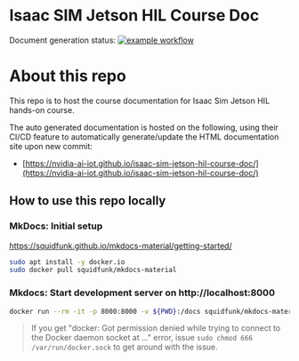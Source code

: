 # Isaac SIM Jetson HIL Course Doc

Document generation status: [![example workflow](https://github.com/NVIDIA-AI-IOT/isaac-sim-jetson-hil-course-doc/actions/workflows/ci.yml/badge.svg)](https://github.com/NVIDIA-AI-IOT/isaac-sim-jetson-hil-course-doc/actions)

# About this repo

This repo is to host the course documentation for Isaac Sim Jetson HIL hands-on course.

The auto generated documentation is hosted on the following, using their CI/CD feature to automatically generate/update the HTML documentation site upon new commit:
  - [https://nvidia-ai-iot.github.io/isaac-sim-jetson-hil-course-doc/](https://nvidia-ai-iot.github.io/isaac-sim-jetson-hil-course-doc/)

## How to use this repo locally

### MkDocs: Initial setup

https://squidfunk.github.io/mkdocs-material/getting-started/

```bash
sudo apt install -y docker.io
sudo docker pull squidfunk/mkdocs-material
```

### Mkdocs: Start development server on http://localhost:8000

```bash
docker run --rm -it -p 8000:8000 -v ${PWD}:/docs squidfunk/mkdocs-material
```

> If you get "docker: Got permission denied while trying to connect to the Docker daemon socket at ..." error, 
> issue `sudo chmod 666 /var/run/docker.sock` to get around with the issue.

